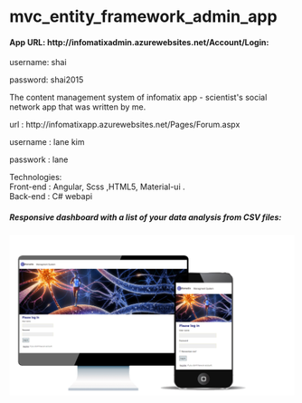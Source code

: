 # mvc_entity_framework_admin_app
<h4>App URL: http://infomatixadmin.azurewebsites.net/Account/Login: </h4> 
<p>username: shai</p>
<p>password: shai2015</p>
<p>The content management system of infomatix app - scientist's social network app that was written by me.</p>
<p>url : http://infomatixapp.azurewebsites.net/Pages/Forum.aspx </p>
<p>username : lane kim </p>
<p>passwork : lane </p>

Technologies:\
Front-end : Angular, Scss ,HTML5, Material-ui .\
Back-end : C# webapi

<h5>Responsive dashboard with a list of your data analysis from CSV files:</h5>
<img src="https://github.com/liatdavid2/mvc_entity_framework_admin_app/blob/master/MvcApplication1/Images/git%20images/login.png?raw=true" width="750" >
